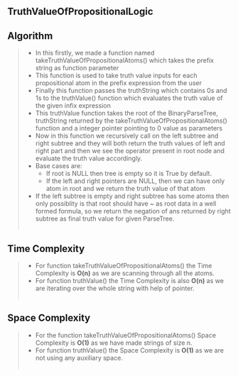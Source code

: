 ## TruthValueOfPropositionalLogic

## Algorithm
>
> - In this firstly, we made a function named takeTruthValueOfPropositionalAtoms() which takes the prefix string as function parameter
> - This function is used to take truth value inputs for each propositional atom in the prefix expression from the user
> - Finally this function passes the truthString which contains 0s and 1s to the truthValue() function which evaluates the truth value of the given infix expression
> - This truthValue function takes the root of the BinaryParseTree, truthString returned by the takeTruthValueOfPropositionalAtoms() function and a integer pointer pointing to 0 value as parameters
> - Now in this function we recursively call on the left subtree and right subtree and they will both return the truth values of left and right part and then we see the operator present in root node and evaluate the truth value accordingly.
> - Base cases are:
>   - If root is NULL then tree is empty so it is True by default.
>   - If the left and right pointers are NULL, then we can have only atom in root and we return the truth value of that atom
> - If the left subtree is empty and right subtree has some atoms then only possiblity is that root should have ~ as root data in a well formed formula, so we return the negation of ans returned by right subtree as final truth value for given ParseTree.<br><br>

## Time Complexity
> 
> - For function takeTruthValueOfPropositionalAtoms() the Time Complexity is <b>O(n)</b> as we are scanning through all the atoms.
> - For function truthValue() the Time Complexity is also <b>O(n)</b> as we are iterating over the whole string with help of pointer. <br><br>
> 

## Space Complexity
> 
> - For the function takeTruthValueOfPropositionalAtoms() Space Complexity is <b>O(1)</b> as we have made strings of size n.
> - For function truthValue() the Space Complexity is <b>O(1)</b> as we are not using any auxiliary space. <br><br>


